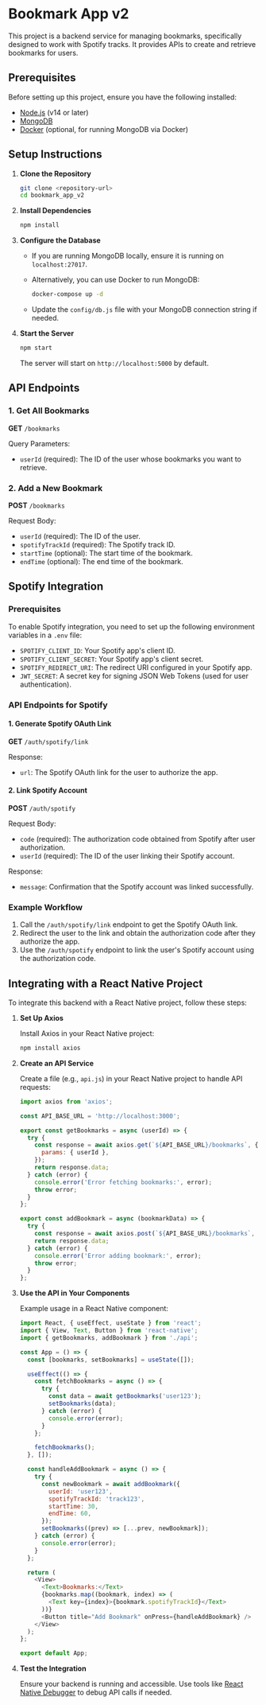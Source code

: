 # Bookmark App v2

This project is a backend service for managing bookmarks, specifically designed to work with Spotify tracks. It provides APIs to create and retrieve bookmarks for users.

## Prerequisites

Before setting up this project, ensure you have the following installed:

- [Node.js](https://nodejs.org/) (v14 or later)
- [MongoDB](https://www.mongodb.com/)
- [Docker](https://www.docker.com/) (optional, for running MongoDB via Docker)

## Setup Instructions

1. **Clone the Repository**

   ```bash
   git clone <repository-url>
   cd bookmark_app_v2
   ```

2. **Install Dependencies**

   ```bash
   npm install
   ```

3. **Configure the Database**

   - If you are running MongoDB locally, ensure it is running on `localhost:27017`.
   - Alternatively, you can use Docker to run MongoDB:

     ```bash
     docker-compose up -d
     ```

   - Update the `config/db.js` file with your MongoDB connection string if needed.

4. **Start the Server**

   ```bash
   npm start
   ```

   The server will start on `http://localhost:5000` by default.

## API Endpoints

### 1. Get All Bookmarks

**GET** `/bookmarks`

Query Parameters:
- `userId` (required): The ID of the user whose bookmarks you want to retrieve.

### 2. Add a New Bookmark

**POST** `/bookmarks`

Request Body:
- `userId` (required): The ID of the user.
- `spotifyTrackId` (required): The Spotify track ID.
- `startTime` (optional): The start time of the bookmark.
- `endTime` (optional): The end time of the bookmark.

## Spotify Integration

### Prerequisites

To enable Spotify integration, you need to set up the following environment variables in a `.env` file:

- `SPOTIFY_CLIENT_ID`: Your Spotify app's client ID.
- `SPOTIFY_CLIENT_SECRET`: Your Spotify app's client secret.
- `SPOTIFY_REDIRECT_URI`: The redirect URI configured in your Spotify app.
- `JWT_SECRET`: A secret key for signing JSON Web Tokens (used for user authentication).

### API Endpoints for Spotify

#### 1. Generate Spotify OAuth Link

**GET** `/auth/spotify/link`

Response:
- `url`: The Spotify OAuth link for the user to authorize the app.

#### 2. Link Spotify Account

**POST** `/auth/spotify`

Request Body:
- `code` (required): The authorization code obtained from Spotify after user authorization.
- `userId` (required): The ID of the user linking their Spotify account.

Response:
- `message`: Confirmation that the Spotify account was linked successfully.

### Example Workflow

1. Call the `/auth/spotify/link` endpoint to get the Spotify OAuth link.
2. Redirect the user to the link and obtain the authorization code after they authorize the app.
3. Use the `/auth/spotify` endpoint to link the user's Spotify account using the authorization code.

## Integrating with a React Native Project

To integrate this backend with a React Native project, follow these steps:

1. **Set Up Axios**

   Install Axios in your React Native project:

   ```bash
   npm install axios
   ```

2. **Create an API Service**

   Create a file (e.g., `api.js`) in your React Native project to handle API requests:

   ```javascript
   import axios from 'axios';

   const API_BASE_URL = 'http://localhost:3000';

   export const getBookmarks = async (userId) => {
     try {
       const response = await axios.get(`${API_BASE_URL}/bookmarks`, {
         params: { userId },
       });
       return response.data;
     } catch (error) {
       console.error('Error fetching bookmarks:', error);
       throw error;
     }
   };

   export const addBookmark = async (bookmarkData) => {
     try {
       const response = await axios.post(`${API_BASE_URL}/bookmarks`, bookmarkData);
       return response.data;
     } catch (error) {
       console.error('Error adding bookmark:', error);
       throw error;
     }
   };
   ```

3. **Use the API in Your Components**

   Example usage in a React Native component:

   ```javascript
   import React, { useEffect, useState } from 'react';
   import { View, Text, Button } from 'react-native';
   import { getBookmarks, addBookmark } from './api';

   const App = () => {
     const [bookmarks, setBookmarks] = useState([]);

     useEffect(() => {
       const fetchBookmarks = async () => {
         try {
           const data = await getBookmarks('user123');
           setBookmarks(data);
         } catch (error) {
           console.error(error);
         }
       };

       fetchBookmarks();
     }, []);

     const handleAddBookmark = async () => {
       try {
         const newBookmark = await addBookmark({
           userId: 'user123',
           spotifyTrackId: 'track123',
           startTime: 30,
           endTime: 60,
         });
         setBookmarks((prev) => [...prev, newBookmark]);
       } catch (error) {
         console.error(error);
       }
     };

     return (
       <View>
         <Text>Bookmarks:</Text>
         {bookmarks.map((bookmark, index) => (
           <Text key={index}>{bookmark.spotifyTrackId}</Text>
         ))}
         <Button title="Add Bookmark" onPress={handleAddBookmark} />
       </View>
     );
   };

   export default App;
   ```

4. **Test the Integration**

   Ensure your backend is running and accessible. Use tools like [React Native Debugger](https://github.com/jhen0409/react-native-debugger) to debug API calls if needed.